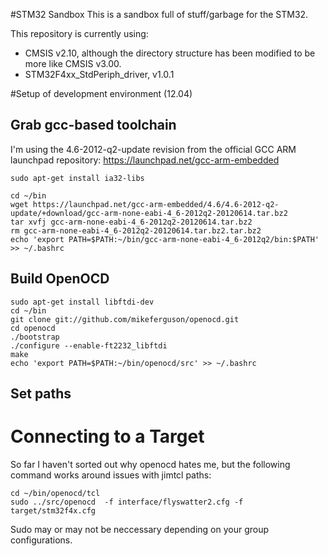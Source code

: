 #STM32 Sandbox
This is a sandbox full of stuff/garbage for the STM32.

This repository is currently using:
 * CMSIS v2.10, although the directory structure has been modified to be more like CMSIS v3.00. 
 * STM32F4xx_StdPeriph_driver, v1.0.1

#Setup of development environment (12.04)

## Grab gcc-based toolchain
I'm using the 4.6-2012-q2-update revision from the official GCC ARM launchpad repository:  https://launchpad.net/gcc-arm-embedded

```
sudo apt-get install ia32-libs

cd ~/bin
wget https://launchpad.net/gcc-arm-embedded/4.6/4.6-2012-q2-update/+download/gcc-arm-none-eabi-4_6-2012q2-20120614.tar.bz2
tar xvfj gcc-arm-none-eabi-4_6-2012q2-20120614.tar.bz2
rm gcc-arm-none-eabi-4_6-2012q2-20120614.tar.bz2.tar.bz2
echo 'export PATH=$PATH:~/bin/gcc-arm-none-eabi-4_6-2012q2/bin:$PATH' >> ~/.bashrc
```

## Build OpenOCD
```
sudo apt-get install libftdi-dev
cd ~/bin
git clone git://github.com/mikeferguson/openocd.git
cd openocd
./bootstrap
./configure --enable-ft2232_libftdi
make
echo 'export PATH=$PATH:~/bin/openocd/src' >> ~/.bashrc
```

## Set paths

# Connecting to a Target
So far I haven't sorted out why openocd hates me, but the following command
works around issues with jimtcl paths:

```
cd ~/bin/openocd/tcl
sudo ../src/openocd  -f interface/flyswatter2.cfg -f target/stm32f4x.cfg
```

Sudo may or may not be neccessary depending on your group configurations.

